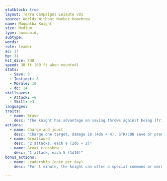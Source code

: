 ```yaml
---
statblock: true
layout: Terra Campaigns Leiaute v01
source: Worlds Without Number Homebrew
name: Maqqatba Knight
size: Medium
type: humanoid,
subtype: 
words: 
role: leader
ac: 17
hp: 31
hit_dice: 7d8
speed: 30 ft (60 ft when mounted) 
stats:
  - Save: 8
  - Instinct: 8
  - Morale: 10
  - dc: 14
skillsaves:
  - Attack: +6
  - Skill: +3
languages: 
traits:
  - name: Brave
    desc: "The knight has advantage on saving throws against being [frightened](https://5e.tools/conditionsdiseases.html#frightened_phb)."
actions:
  - name: Charge and joust
    desc: "Charge one target, damage 18 (4d6 + 4), STR/CON save or prone."
  - name: Greatsword
    desc: "2 attacks, each 9 (2d6 + 2)"
  - name: Great crossbow
    desc: "1 attack, each 5 (1d10)"
bonus_actions:
  - name: Leadership (once per day)
    desc: "For 1 minute, the knight can utter a special command or warning whenever a nonhostile creature that it can see within 30 feet of it makes an attack roll or a saving throw. The creature rolls with advantage. This effect ends if the knight is incapacitated. 2 pts."

---
```

